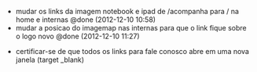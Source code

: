 

+ mudar os links da imagem notebook e ipad de /acompanha para / na home e internas @done (2012-12-10 10:58)
+ mudar a posicao do imagemap nas internas para que o link fique sobre o logo novo @done (2012-12-10 11:27)
- certificar-se de que todos os links para fale conosco abre em uma nova janela (target _blank)
